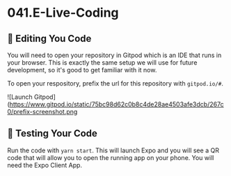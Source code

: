 # 041.E-Live-Coding

## 📝 Editing You Code

You will need to open your repository in Gitpod which is an IDE that runs in your browser. This is exactly the same setup we will use for future development, so it's good to get familiar with it now.

To open your respository, prefix the url for this repository with `gitpod.io/#`.

![Launch Gitpod](https://www.gitpod.io/static/75bc98d62c0b8c4de28ae4503afe3dcb/267c0/prefix-screenshot.png

## 🧪 Testing Your Code

Run the code with `yarn start`. This will launch Expo and you will see a QR code that will allow you to open the running app on your phone. You will need the Expo Client App.
